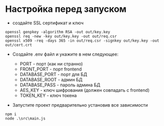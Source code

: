 # Настройка перед запуском
- создайте SSL сертификат и ключ
```schell
openssl genpkey -algorithm RSA -out out/key.key
openssl req -new -key out/key.key -out out/req.csr
openssl x509 -req -days 365 -in out/req.csr -signkey out/key.key -out out/cert.crt
```

- Создайте .env файл и укажите в нем следующее:
    - PORT - порт (как ни странно)
    - FRONT_PORT - порт frontend
    - DATABASE_PORT - порт для БД
    - DATABASE_ROOT - админ БД
    - DATABASE_PASS - пароль админа БД
    - AES_KEY - ключ шифрования (должен совпадать с frontend)
    - TOKEN_KEY - ключ токена

- Запустите проект предварительно установив все зависимости
```schell
npm i
node .\src\main.js
```
